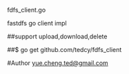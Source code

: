 fdfs_client.go

fastdfs go client impl

##support upload,download,delete

##$ go get github.com/tedcy/fdfs_client

#Author
yue.cheng.ted@gmail.com
